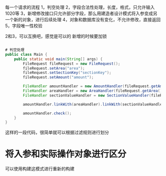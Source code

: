 每一个请求的流程
1，判空处理
2，字段合法性处理，长度，格式，只允许输入1020等
3，新增修改接口只允许部分字段，那么用建造者设计模式将入参变成另一个新的对象，进行后续处理
4，对象和数据库没有变化，不允许修改，直接返回
5，字段唯一性校验

2和3，可以互换吧，感觉是可以的
新增的时候要加锁

```java

# 判空处理
public class Main {
    public static void main(String[] args) {
        FileRequest fileRequest = new FileRequest();
        fileRequest.setArea("area");
        fileRequest.setSectionKey("sectionKey");
        fileRequest.setAmount("amount");

        FileHandler amountHandler = new AmountHandler(fileRequest.getAmount());
        FileHandler areaHandler = new AreaHandler(fileRequest.getArea());
        FileHandler sectionValueHandler = new SectionValueHandler(fileRequest.getSectionKey());

        amountHandler.linkWith(areaHandler).linkWith(sectionValueHandler);

        amountHandler.check();
    }
}

```

这样的一段代码，很简单就可以根据过滤规则进行划分

# 将入参和实际操作对象进行区分
可以使用构建这模式进行重新的构建

